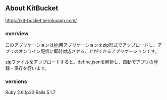 ## About KitBucket

https://kit-bucket.herokuapp.com/

### overview
このアプリケーションは[kit](https://github.com/mtsgi/kit)用アプリケーションをzip形式でアップロードし、アプリのオンライン配信に即時対応させることができるアプリケーションです。

zipファイルをアップロードすると、define.jsonを解析し、自動でアプリの登録・保存を行います。

### versions
Ruby 2.6.1p33
Rails 5.1.7
